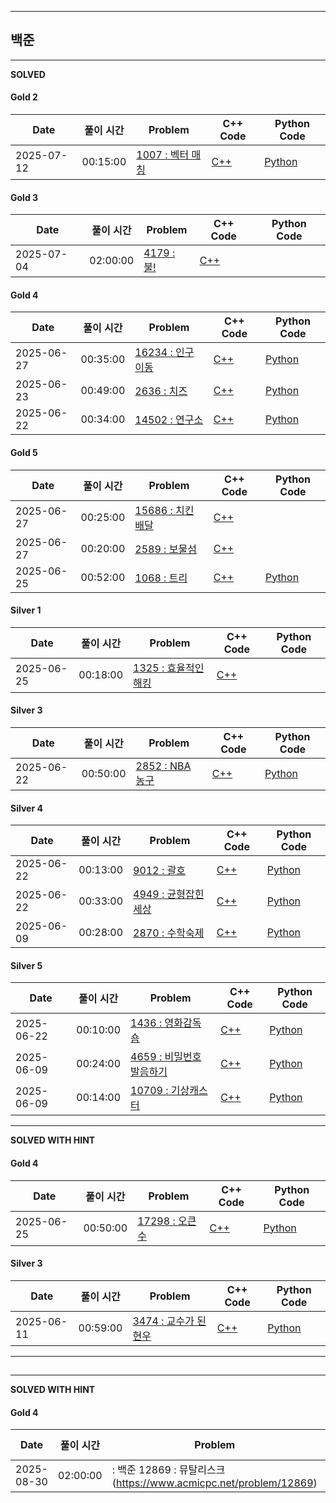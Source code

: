 
---

## 백준

---

**SOLVED**

#### Gold 2
| Date | 풀이 시간 | Problem | C++ Code | Python Code |
|------|------|---------|-------------|-----------|
| 2025-07-12 | 00:15:00 | [1007 : 벡터 매칭](https://www.acmicpc.net/problem/1007) | [C++](./baekjoon/basic3/1007/1007.cpp) | [Python](./baekjoon/basic3/1007/1007.py) |

#### Gold 3
| Date | 풀이 시간 | Problem | C++ Code | Python Code |
|------|------|---------|-------------|-----------|
| 2025-07-04 | 02:00:00 | [4179 : 불!](https://www.acmicpc.net/problem/4179) | [C++](./baekjoon/basic3/4179/4179.cpp) |  |

#### Gold 4
| Date | 풀이 시간 | Problem | C++ Code | Python Code |
|------|------|---------|-------------|-----------|
| 2025-06-27 | 00:35:00 | [16234 : 인구 이동](https://www.acmicpc.net/problem/16234) | [C++](./baekjoon/basic3/16234/16234.cpp) | [Python](./baekjoon/basic3/16234/16234.py) |
| 2025-06-23 | 00:49:00 | [2636 : 치즈](https://www.acmicpc.net/problem/2636) | [C++](./baekjoon/basic2/2636/2636.cpp) | [Python](./baekjoon/basic2/2636/2636.py) |
| 2025-06-22 | 00:34:00 | [14502 : 연구소](https://www.acmicpc.net/problem/14502) | [C++](./baekjoon/basic2/14502/14502.cpp) | [Python](./baekjoon/basic2/14502/14502.py) |

#### Gold 5
| Date | 풀이 시간 | Problem | C++ Code | Python Code |
|------|------|---------|-------------|-----------|
| 2025-06-27 | 00:25:00 | [15686 : 치킨 배달](https://www.acmicpc.net/problem/15686) | [C++](./baekjoon/basic3/15686/15686.cpp) |  |
| 2025-06-27 | 00:20:00 | [2589 : 보물섬](https://www.acmicpc.net/problem/2589) | [C++](./baekjoon/basic3/2589/2589.cpp) |  |
| 2025-06-25 | 00:52:00 | [1068 : 트리](https://www.acmicpc.net/problem/1068) | [C++](./baekjoon/basic2/1068/1068.cpp) | [Python](./baekjoon/basic2/1068/1068.py) |

#### Silver 1
| Date | 풀이 시간 | Problem | C++ Code | Python Code |
|------|------|---------|-------------|-----------|
| 2025-06-25 | 00:18:00 | [1325 : 효율적인 해킹](https://www.acmicpc.net/problem/1325) | [C++](./baekjoon/basic2/1325/1325.cpp) |  |

#### Silver 3
| Date | 풀이 시간 | Problem | C++ Code | Python Code |
|------|------|---------|-------------|-----------|
| 2025-06-22 | 00:50:00 | [2852 : NBA 농구](https://www.acmicpc.net/problem/2852) | [C++](./baekjoon/basic2/2852/2852.cpp) | [Python](./baekjoon/basic2/2852/2852.py) |

#### Silver 4
| Date | 풀이 시간 | Problem | C++ Code | Python Code |
|------|------|---------|-------------|-----------|
| 2025-06-22 | 00:13:00 | [9012 : 괄호](https://www.acmicpc.net/problem/9012) | [C++](./baekjoon/basic2/9012/9012.cpp) | [Python](./baekjoon/basic2/9012/9012.py) |
| 2025-06-22 | 00:33:00 | [4949 : 균형잡힌 세상](https://www.acmicpc.net/problem/4949) | [C++](./baekjoon/basic2/4949/4949.cpp) | [Python](./baekjoon/basic2/4949/4949.py) |
| 2025-06-09 | 00:28:00 | [2870 : 수학숙제](https://www.acmicpc.net/problem/2870) | [C++](./baekjoon/basic2/2870/2870.cpp) | [Python](./baekjoon/basic2/2870/2870.py) |

#### Silver 5
| Date | 풀이 시간 | Problem | C++ Code | Python Code |
|------|------|---------|-------------|-----------|
| 2025-06-22 | 00:10:00 | [1436 : 영화감독 숌](https://www.acmicpc.net/problem/1436) | [C++](./baekjoon/basic2/1436/1436.cpp) | [Python](./baekjoon/basic2/1436/1436.py) |
| 2025-06-09 | 00:24:00 | [4659 : 비밀번호 발음하기](https://www.acmicpc.net/problem/4659) | [C++](./baekjoon/basic2/4659/4659.cpp) | [Python](./baekjoon/basic2/4659/4659.py) |
| 2025-06-09 | 00:14:00 | [10709 : 기상캐스터](https://www.acmicpc.net/problem/10709) | [C++](./baekjoon/basic2/10709/10709.cpp) | [Python](./baekjoon/basic2/10709/10709.py) |

---

**SOLVED WITH HINT**

#### Gold 4
| Date | 풀이 시간 | Problem | C++ Code | Python Code |
|------|------|---------|-------------|-----------|
| 2025-06-25 | 00:50:00 | [17298 : 오큰수](https://www.acmicpc.net/problem/17298) | [C++](./baekjoon/basic2/17298/17298.cpp) | [Python](./baekjoon/basic2/17298/17298.py) |

#### Silver 3
| Date | 풀이 시간 | Problem | C++ Code | Python Code |
|------|------|---------|-------------|-----------|
| 2025-06-11 | 00:59:00 | [3474 : 교수가 된 현우](https://www.acmicpc.net/problem/3474) | [C++](./baekjoon/basic2/3474/3474.cpp) | [Python](./baekjoon/basic2/3474/3474.py) |

---

## 

---

**SOLVED WITH HINT**

#### Gold 4
| Date | 풀이 시간 | Problem | C++ Code | Python Code |
|------|------|---------|-------------|-----------|
| 2025-08-30 | 02:00:00 |  : 백준 12869 : 뮤탈리스크(https://www.acmicpc.net/problem/12869) |  |  |
